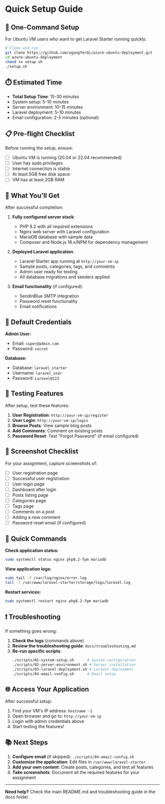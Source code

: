# Quick Setup Guide

## 🚀 One-Command Setup

For Ubuntu VM users who want to get Laravel Starter running quickly:

```bash
# Clone and run
git clone https://github.com/agungferdi/azure-ubuntu-deployment.git
cd azure-ubuntu-deployment
chmod +x setup.sh
./setup.sh
```

## ⏱️ Estimated Time
- **Total Setup Time**: 15-30 minutes
- System setup: 5-10 minutes
- Server environment: 10-15 minutes  
- Laravel deployment: 5-10 minutes
- Email configuration: 2-5 minutes (optional)

## 📋 Pre-flight Checklist

Before running the setup, ensure:

- [ ] Ubuntu VM is running (20.04 or 22.04 recommended)
- [ ] User has sudo privileges
- [ ] Internet connection is stable
- [ ] At least 5GB free disk space
- [ ] VM has at least 2GB RAM

## 🎯 What You'll Get

After successful completion:

1. **Fully configured server stack**:
   - PHP 8.2 with all required extensions
   - Nginx web server with Laravel configuration
   - MariaDB database with sample data
   - Composer and Node.js 18.x/NPM for dependency management

2. **Deployed Laravel application**:
   - Laravel Starter app running at `http://your-vm-ip`
   - Sample posts, categories, tags, and comments
   - Admin user ready for testing
   - All database migrations and seeders applied

3. **Email functionality** (if configured):
   - SendinBlue SMTP integration
   - Password reset functionality
   - Email notifications

## 🔑 Default Credentials

**Admin User:**
- Email: `super@admin.com`
- Password: `secret`

**Database:**
- Database: `laravel_starter`
- Username: `laravel_user`
- Password: `Laravel@123`

## 🧪 Testing Features

After setup, test these features:

1. **User Registration**: `http://your-vm-ip/register`
2. **User Login**: `http://your-vm-ip/login`
3. **Browse Posts**: View sample blog posts
4. **Add Comments**: Comment on existing posts
5. **Password Reset**: Test "Forgot Password" (if email configured)

## 📸 Screenshot Checklist

For your assignment, capture screenshots of:

- [ ] User registration page
- [ ] Successful user registration
- [ ] User login page  
- [ ] Dashboard after login
- [ ] Posts listing page
- [ ] Categories page
- [ ] Tags page
- [ ] Comments on a post
- [ ] Adding a new comment
- [ ] Password reset email (if configured)

## 🔧 Quick Commands

**Check application status:**
```bash
sudo systemctl status nginx php8.2-fpm mariadb
```

**View application logs:**
```bash
sudo tail -f /var/log/nginx/error.log
tail -f /var/www/laravel-starter/storage/logs/laravel.log
```

**Restart services:**
```bash
sudo systemctl restart nginx php8.2-fpm mariadb
```

## ❗ Troubleshooting

If something goes wrong:

1. **Check the logs** (commands above)
2. **Review the troubleshooting guide**: `docs/troubleshooting.md`
3. **Re-run specific scripts**:
   ```bash
   ./scripts/01-system-setup.sh      # System configuration
   ./scripts/02-server-environment.sh # Server installation
   ./scripts/03-laravel-deployment.sh # Laravel deployment
   ./scripts/04-email-config.sh      # Email setup
   ```

## 🌐 Access Your Application

After successful setup:

1. Find your VM's IP address: `hostname -I`
2. Open browser and go to: `http://your-vm-ip`
3. Login with admin credentials above
4. Start testing the features!

## 📚 Next Steps

1. **Configure email** (if skipped): `./scripts/04-email-config.sh`
2. **Customize the application**: Edit files in `/var/www/laravel-starter`
3. **Add your own content**: Create posts, categories, and test all features
4. **Take screenshots**: Document all the required features for your assignment

---

**Need help?** Check the main README.md and troubleshooting guide in the docs folder.